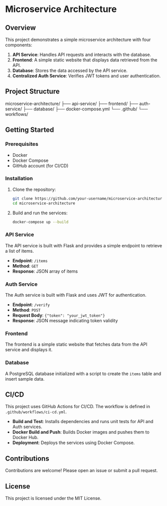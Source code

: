 # Microservice Architecture
## Overview

This project demonstrates a simple microservice architecture with four components:
1. **API Service**: Handles API requests and interacts with the database.
2. **Frontend**: A simple static website that displays data retrieved from the API.
3. **Database**: Stores the data accessed by the API service.
4. **Centralized Auth Service**: Verifies JWT tokens and user authentication.

## Project Structure
microservice-architecture/
├── api-service/
├── frontend/
├── auth-service/
├── database/
├── docker-compose.yml
└── .github/
└── workflows/


## Getting Started

### Prerequisites

- Docker
- Docker Compose
- GitHub account (for CI/CD)

### Installation

1. Clone the repository:
    ```bash
    git clone https://github.com/your-username/microservice-architecture.git
    cd microservice-architecture
    ```

2. Build and run the services:
    ```bash
    docker-compose up --build
    ```

### API Service

The API service is built with Flask and provides a simple endpoint to retrieve a list of items.

- **Endpoint**: `/items`
- **Method**: `GET`
- **Response**: JSON array of items

### Auth Service

The Auth service is built with Flask and uses JWT for authentication.

- **Endpoint**: `/verify`
- **Method**: `POST`
- **Request Body**: `{"token": "your_jwt_token"}`
- **Response**: JSON message indicating token validity

### Frontend

The frontend is a simple static website that fetches data from the API service and displays it.

### Database

A PostgreSQL database initialized with a script to create the `items` table and insert sample data.

## CI/CD

This project uses GitHub Actions for CI/CD. The workflow is defined in `.github/workflows/ci-cd.yml`.

- **Build and Test**: Installs dependencies and runs unit tests for API and Auth services.
- **Docker Build and Push**: Builds Docker images and pushes them to Docker Hub.
- **Deployment**: Deploys the services using Docker Compose.

## Contributions

Contributions are welcome! Please open an issue or submit a pull request.

## License

This project is licensed under the MIT License.


